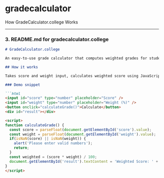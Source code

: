 # gradecalculator
How GradeCalculator.college Works

---

### 3. README.md for **gradecalculator.college**

```markdown
# GradeCalculator.college

An easy-to-use grade calculator that computes weighted grades for students.

## How it works

Takes score and weight input, calculates weighted score using JavaScript.

### Demo snippet

```html
<input id="score" type="number" placeholder="Score" />
<input id="weight" type="number" placeholder="Weight (%)" />
<button onclick="calculateGrade()">Calculate</button>
<div id="result"></div>

<script>
function calculateGrade() {
  const score = parseFloat(document.getElementById('score').value);
  const weight = parseFloat(document.getElementById('weight').value);
  if(isNaN(score) || isNaN(weight)) {
    alert('Please enter valid numbers');
    return;
  }
  const weighted = (score * weight) / 100;
  document.getElementById('result').textContent = 'Weighted Score: ' + weighted.toFixed(2);
}
</script>
